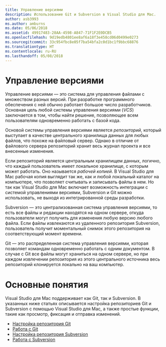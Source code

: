 ```yaml
---
title: Управление версиями
description: Использование Git и Subversion в Visual Studio для Mac.
author: asb3993
ms.author: amburns
ms.date: 05/06/2018
ms.assetid: 49917483-28AA-4598-A847-71F1F2E0DCB5
ms.openlocfilehash: 9d19edb4801ee8af6a18f3e458cd06d0499e0273
ms.sourcegitcommit: 33c954fbc8e05f7ba54bfa2c0d1bc1f9bbc68876
ms.translationtype: HT
ms.contentlocale: ru-RU
ms.lasthandoff: 05/08/2018
---
```

# <a name="version-control"></a>Управление версиями

Управление версиями — это система для управления файлами с множеством разных версий. При разработке программного обеспечения с ней обычно работает большое число разработчиков. Основная цель любой системы управления версиями (_VCS_) заключается в том, чтобы найти решение, позволяющее всем пользователям одновременно работать с базой кода.

Основой системы управления версиями является _репозиторий_, который выступает в качестве центрального хранилища данных для любых файлов, что похоже на файловый сервер. Однако в отличие от файлового сервера репозиторий хранит весь журнал проекта и все внесенные изменения.

Если репозиторий является центральным хранилищем данных, логично, что каждый пользователь имеет локальное хранилище, с которым может работать. Оно называется _рабочей копией_. В Visual Studio для Mac рабочая копия выглядит так же, как и любой локальный каталог на компьютере, что позволяет считывать и записывать файлы в нем. Но так как Visual Studio для Mac включает возможность интеграции с системой управлениями версиями, Subversion и Git можно использовать, не выходя из интегрированной среды разработки.

Subversion — это централизованная система управления версиями, то есть все файлы и редакции находятся на одном сервере, откуда пользователи могут получить для изменения любую версию любого файла. Если файлы извлекаются из удаленного репозитория Subversion, пользователь получит моментальный снимок этого репозитория на соответствующий момент времени.

Git — это распределенная система управления версиями, которая позволяет командам одновременно работать с одним документом. В случае с Git все файлы могут храниться на одном сервере, но при каждом извлечении репозитория из этого центрального источника весь репозиторий клонируется локально на ваш компьютер.

# <a name="basic-concepts"></a>Основные понятия 

Visual Studio для Mac поддерживает как Git, так и Subversion. В указанных ниже статьях описывается настройка репозиториев Git и Subversion с помощью Visual Studio для Mac, а также простые функции, такие как просмотр, фиксация и отправка изменений.

* [Настройка репозитория Git](~/set-up-git-repository.md) 
* [Работа с Git](~/working-with-git.md)
* [Настройка репозитория Subversion](~/set-up-subversion-repository.md)
* [Работа с Subversion](~/working-with-subversion.md)